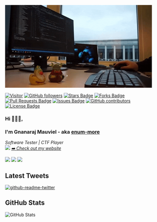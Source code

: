 <img src="https://raw.githubusercontent.com/enum-more/enum-more-bio/master/giphy.gif">


[![Visitor](https://visitor-badge.laobi.icu/badge?page_id=enum-more)](https://github.com/enum-more/) [![GitHub followers](https://img.shields.io/github/followers/enum-more.svg?style=social&label=Follow)](https://github.com/enum-more?tab=followers)
<a href="https://github.com/enum-more/enum-more-bio/stargazers"><img src="https://img.shields.io/github/stars/enum-more/enum-more-bio" alt="Stars Badge"/></a>
<a href="https://github.com/enum-more/enum-more-bio/network/members"><img src="https://img.shields.io/github/forks/enum-more/enum-more-bio" alt="Forks Badge"/></a>
<a href="https://github.com/enum-more/enum-more-bio/pulls"><img src="https://img.shields.io/github/issues-pr/enum-more/enum-more-bio" alt="Pull Requests Badge"/></a>
<a href="https://github.com/enum-more/enum-more-bio/issues"><img src="https://img.shields.io/github/issues/enum-more/enum-more-bio" alt="Issues Badge"/></a>
<a href="https://github.com/enum-more/enum-more-bio/graphs/contributors"><img alt="GitHub contributors" src="https://img.shields.io/github/contributors/enum-more/enum-more-bio?color=2b9348"></a>
<a href="https://github.com/enum-more/enum-more-bio/blob/master/LICENSE"><img src="https://img.shields.io/github/license/enum-more/enum-more-bio?color=2b9348" alt="License Badge"/></a>


### Hi 👋👋👋, 
### I'm Gnanaraj Mauviel - aka [enum-more](https://enum-more.github.io/) 


<p><em>Software Tester | CTF Player  <br>
 <img src="https://media.giphy.com/media/WUlplcMpOCEmTGBtBW/giphy.gif" width="30"> <a href="https://enum-more.github.io/">➡️ Check out my website</a>
</em></p>


<p><a href="https://twitter.com/enum_more"><img src="https://img.shields.io/badge/twitter-%231DA1F2.svg?&style=for-the-badge&logo=twitter&logoColor=white" height=25></a> <a href="https://www.linkedin.com/in/gnanaraj-mauviel-46b8561b1/"><img src="https://img.shields.io/badge/linkedin-%230077B5.svg?&style=for-the-badge&logo=linkedin&logoColor=white" height=25></a> <a href="https://github.com/enum-more/"><img src="https://img.shields.io/badge/github-%230A0A0A.svg?&style=for-the-badge&logo=github&logoColor=white" height=25></a></p>



<h2>Latest Tweets</h2>
<p><a href="https://twitter.com/enum_more"><img src="https://github-readme-twitter.gazf.vercel.app/api?id=enum_more&amp;layout=wide" alt="github-readme-twitter"></a></p>

<h2>GitHub Stats</h2>
<p><img src="https://github-readme-stats.vercel.app/api?username=enum-more&amp;show_icons=true&theme=gotham" alt="GitHub Stats"></p>

  
  